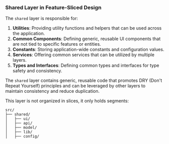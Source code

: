 ### Shared Layer in Feature-Sliced Design

The `shared` layer is responsible for:

1. **Utilities**: Providing utility functions and helpers that can be used across the application.
2. **Common Components**: Defining generic, reusable UI components that are not tied to specific features or entities.
3. **Constants**: Storing application-wide constants and configuration values.
4. **Services**: Offering common services that can be utilized by multiple layers.
5. **Types and Interfaces**: Defining common types and interfaces for type safety and consistency.

The `shared` layer contains generic, reusable code that promotes DRY (Don't Repeat Yourself) principles and can be leveraged by other layers to maintain consistency and reduce duplication.

This layer is not organized in slices, it only holds segments:

```
src/
├── shared/
│   ├── ui/
│   ├── api/
│   ├── model/
│   ├── lib/
│   ├── config/
```
